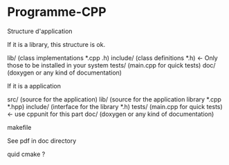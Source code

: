 # Programme-CPP
 
Structure d'application

If it is a library, this structure is ok.

lib/ (class implementations *.cpp .h)
include/ (class definitions *.h) <- Only those to be installed in your system
tests/ (main.cpp for quick tests)
doc/ (doxygen or any kind of documentation)

If it is a application

src/ (source for the application)
lib/ (source for the application library *.cpp *.hpp)
include/ (interface for the library *.h)
tests/ (main.cpp for quick tests) <- use cppunit for this part
doc/ (doxygen or any kind of documentation)

makefile

See pdf in doc directory




quid cmake ?

